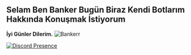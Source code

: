 ## Selam Ben Banker Bugün Biraz Kendi Botlarım Hakkında Konuşmak İstiyorum
**İyi Günler Dilerim.**
<img src="https://komarev.com/ghpvc/?username=Bankerr&label=Ziyaretçi%20Sayısı&color=552b75" alt="Bankerr" />

[![Discord Presence](https://lanyard-profile-readme.vercel.app/api/827285031323697168)](https://discord.com/users/827285031323697168)    

